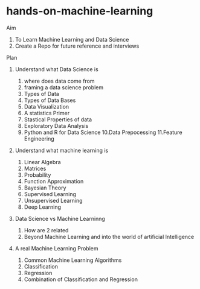 # hands-on-machine-learning

Aim
  1. To Learn Machine Learning and Data Science 
  2. Create a Repo for future reference and interviews
  
 
Plan
1.  Understand what Data Science is
    1. where does data come from
    2. framing a data science problem
    3. Types of Data
    4. Types of Data Bases 
    5. Data Visualization
    6. A statistics Primer
    7. Stastical Properties of data
    8. Exploratory Data Analysis
    9. Python and R for Data Science
    10.Data Prepocessing
    11.Feature Engineering
    
2.  Understand what machine learning is 
    1. Linear Algebra
    2. Matrices
    3. Probability
    4. Function Approximation
    5. Bayesian Theory
    6. Supervised Learning
    7. Unsupervised Learning
    8. Deep Learning
    
    
3.  Data Science vs Machine Learninng
    1. How are 2 related
    2. Beyond Machine Learning and into the world of artificial Intelligence
    
4. A real Machine Learning Problem  
    1. Common Machine Learning Algorithms
    2. Classification
    3. Regression
    4. Combination of Classification and Regression
    
    

